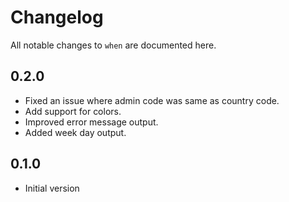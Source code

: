 # Changelog

All notable changes to `when` are documented here.

## 0.2.0

- Fixed an issue where admin code was same as country code.
- Add support for colors.
- Improved error message output.
- Added week day output.

## 0.1.0

- Initial version
